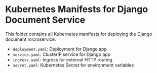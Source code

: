 # Kubernetes Manifests for Django Document Service

This folder contains all Kubernetes manifests for deploying the Django document microservice.

- `deployment.yaml`: Deployment for Django app
- `service.yaml`: ClusterIP service for Django app
- `ingress.yaml`: Ingress for external HTTP routing
- `secret.yaml`: Kubernetes Secret for environment variables
